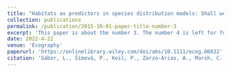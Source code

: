 ```yaml
---
title: "Habitats as predictors in species distribution models: Shall we use continuous or binary data?"
collection: publications
permalink: /publication/2015-10-01-paper-title-number-3
excerpt: 'This paper is about the number 3. The number 4 is left for future work.'
date: 2022-4-22
venue: 'Ecography'
paperurl: 'https://onlinelibrary.wiley.com/doi/abs/10.1111/ecog.06022'
citation: 'Gábor, L., Šímová, P., Keil, P., Zarzo‐Arias, A., Marsh, C. J., Rocchini, D., ... & Moudrý, V. (2022). Habitats as predictors in species distribution models: Shall we use continuous or binary data?. Ecography, e06022.'
---
```

